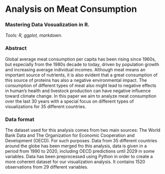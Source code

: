 # Analysis on Meat Consumption
### Mastering Data Vosualization in R.
*Tools: R, ggplot, markdown.*

### Abstract
Global average meat consumption per capita has been rising since 1960s, but especially from the 1980s decade to today, driven by population growth and increasing average individual incomes. Although meat means an important source of nutrients, it is also evident that a great consumption of this source of proteins has also a negative environmental impact. The consumption of different types of meat also might lead to negative effects in human’s health and livestock production can have negative influence toward climate change. In this paper we aim to analyze meat consumption over the last 30 years with a special focus on different types of visualizations for 35 different countries.

### Data format
The dataset used for this analysis comes from two main sources: The World Bank Data and The Organization for Economic Cooperation and Development (OECD). For such purposes. Data from 35 different countries around the globe has been merged fro this analysis, data is given in a period from 1990 to 2020, including OECD predictions until 2029 in some variables. Data has been preprocessed using Python in order to create a more coherent dataset for our visualization analysis. It contains 1520 observations from 29 different variables.

